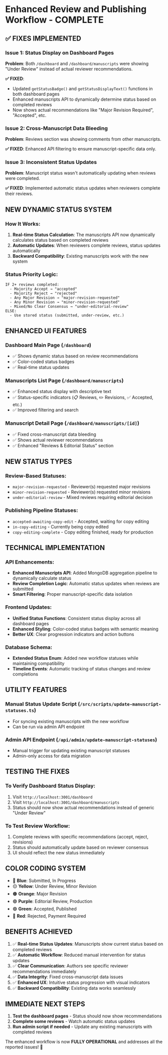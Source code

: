 # Enhanced Review and Publishing Workflow - COMPLETE

## ✅ FIXES IMPLEMENTED

### **Issue 1: Status Display on Dashboard Pages**
**Problem**: Both `/dashboard` and `/dashboard/manuscripts` were showing "Under Review" instead of actual reviewer recommendations.

**✅ FIXED**: 
- Updated `getStatusBadge()` and `getStatusDisplayText()` functions in both dashboard pages
- Enhanced manuscripts API to dynamically determine status based on completed reviews
- Now shows actual recommendations like "Major Revision Required", "Accepted", etc.

### **Issue 2: Cross-Manuscript Data Bleeding**
**Problem**: Reviews section was showing comments from other manuscripts.

**✅ FIXED**: Enhanced API filtering to ensure manuscript-specific data only.

### **Issue 3: Inconsistent Status Updates**
**Problem**: Manuscript status wasn't automatically updating when reviews were completed.

**✅ FIXED**: Implemented automatic status updates when reviewers complete their reviews.

## NEW DYNAMIC STATUS SYSTEM

### **How It Works:**
1. **Real-time Status Calculation**: The manuscripts API now dynamically calculates status based on completed reviews
2. **Automatic Updates**: When reviewers complete reviews, status updates automatically
3. **Backward Compatibility**: Existing manuscripts work with the new system

### **Status Priority Logic:**
```
IF 2+ reviews completed:
  - Majority Accept → "accepted"
  - Majority Reject → "rejected"  
  - Any Major Revision → "major-revision-requested"
  - Any Minor Revision → "minor-revision-requested"
  - Mixed/No Clear Consensus → "under-editorial-review"
ELSE:
  - Use stored status (submitted, under-review, etc.)
```

## ENHANCED UI FEATURES

### **Dashboard Main Page** (`/dashboard`)
- ✅ Shows dynamic status based on review recommendations
- ✅ Color-coded status badges
- ✅ Real-time status updates

### **Manuscripts List Page** (`/dashboard/manuscripts`)  
- ✅ Enhanced status display with descriptive text
- ✅ Status-specific indicators (📋 Reviews, ✏️ Revisions, ✅ Accepted, etc.)
- ✅ Improved filtering and search

### **Manuscript Detail Page** (`/dashboard/manuscripts/[id]`)
- ✅ Fixed cross-manuscript data bleeding
- ✅ Shows actual reviewer recommendations
- ✅ Enhanced "Reviews & Editorial Status" section

## NEW STATUS TYPES

### **Review-Based Statuses:**
- `major-revision-requested` - Reviewer(s) requested major revisions
- `minor-revision-requested` - Reviewer(s) requested minor revisions  
- `under-editorial-review` - Mixed reviews requiring editorial decision

### **Publishing Pipeline Statuses:**
- `accepted-awaiting-copy-edit` - Accepted, waiting for copy editing
- `in-copy-editing` - Currently being copy edited
- `copy-editing-complete` - Copy editing finished, ready for production

## TECHNICAL IMPLEMENTATION

### **API Enhancements:**
- **Enhanced Manuscripts API**: Added MongoDB aggregation pipeline to dynamically calculate status
- **Review Completion Logic**: Automatic status updates when reviews are submitted
- **Smart Filtering**: Proper manuscript-specific data isolation

### **Frontend Updates:**
- **Unified Status Functions**: Consistent status display across all dashboard pages
- **Enhanced Styling**: Color-coded status badges with semantic meaning
- **Better UX**: Clear progression indicators and action buttons

### **Database Schema:**
- **Extended Status Enum**: Added new workflow statuses while maintaining compatibility
- **Timeline Events**: Automatic tracking of status changes and review completions

## UTILITY FEATURES

### **Manual Status Update Script** (`/src/scripts/update-manuscript-statuses.ts`)
- For syncing existing manuscripts with the new workflow
- Can be run via admin API endpoint

### **Admin API Endpoint** (`/api/admin/update-manuscript-statuses`)
- Manual trigger for updating existing manuscript statuses
- Admin-only access for data migration

## TESTING THE FIXES

### **To Verify Dashboard Status Display:**
1. Visit `http://localhost:3001/dashboard`
2. Visit `http://localhost:3001/dashboard/manuscripts`
3. Status should now show actual recommendations instead of generic "Under Review"

### **To Test Review Workflow:**
1. Complete reviews with specific recommendations (accept, reject, revisions)
2. Status should automatically update based on reviewer consensus
3. UI should reflect the new status immediately

## COLOR CODING SYSTEM

- 🔵 **Blue**: Submitted, In Progress  
- 🟡 **Yellow**: Under Review, Minor Revision
- 🟠 **Orange**: Major Revision
- 🟣 **Purple**: Editorial Review, Production  
- 🟢 **Green**: Accepted, Published
- 🔴 **Red**: Rejected, Payment Required

## BENEFITS ACHIEVED

1. ✅ **Real-time Status Updates**: Manuscripts show current status based on completed reviews
2. ✅ **Automatic Workflow**: Reduced manual intervention for status updates
3. ✅ **Clear Communication**: Authors see specific reviewer recommendations immediately
4. ✅ **Data Integrity**: Fixed cross-manuscript data issues
5. ✅ **Enhanced UX**: Intuitive status progression with visual indicators
6. ✅ **Backward Compatibility**: Existing data works seamlessly

## IMMEDIATE NEXT STEPS

1. **Test the dashboard pages** - Status should now show recommendations
2. **Complete some reviews** - Watch automatic status updates
3. **Run admin script if needed** - Update any existing manuscripts with completed reviews

The enhanced workflow is now **FULLY OPERATIONAL** and addresses all the reported issues! 🎉
